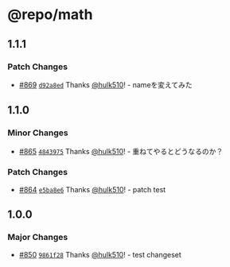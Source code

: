 # @repo/math

## 1.1.1

### Patch Changes

- [#869](https://github.com/hulk510/playground/pull/869) [`d92a8ed`](https://github.com/hulk510/playground/commit/d92a8ed4dec26e9dce636f5af45156687a6bc806) Thanks [@hulk510](https://github.com/hulk510)! - nameを変えてみた

## 1.1.0

### Minor Changes

- [#865](https://github.com/hulk510/playground/pull/865) [`4843975`](https://github.com/hulk510/playground/commit/4843975d3e6c9c6921fd956551f94c0a30631000) Thanks [@hulk510](https://github.com/hulk510)! - 重ねてやるとどうなるのか？

### Patch Changes

- [#864](https://github.com/hulk510/playground/pull/864) [`e5ba8e6`](https://github.com/hulk510/playground/commit/e5ba8e6849e40602326959b2efc019ce31697644) Thanks [@hulk510](https://github.com/hulk510)! - patch test

## 1.0.0

### Major Changes

- [#850](https://github.com/hulk510/playground/pull/850) [`9861f28`](https://github.com/hulk510/playground/commit/9861f2815d65c23a7dfe4af59c4b9e2a0716577f) Thanks [@hulk510](https://github.com/hulk510)! - test changeset
